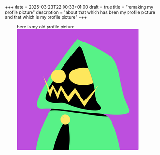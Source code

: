 +++
date = 2025-03-23T22:00:33+01:00
draft = true
title = "remaking my profile picture"
description = "about that which has been my profile picture and that which is my profile picture"
+++

<figure>
	<figcaption>here is my old profile picture.</figcaption>
	<img src="/images/pfps/2.png" />
</figure>
